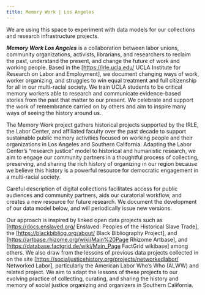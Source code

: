 ```yaml
---
title: Memory Work | Los Angeles
---
```


We are using this space to experiment with data models for our collections and research infrastructure projects.

***Memory Work Los Angeles*** is a collaboration between labor unions, community organizations, activists, librarians, and researchers to reclaim the past, understand the present, and change the future of work and working people. Based in the [https://irle.ucla.edu/ UCLA Institute for Research on Labor and Employment], we document changing ways of work, worker organizing, and struggles to win equal treatment and full citizenship for all in our multi-racial society. We train UCLA students to be critical memory workers able to research and communicate evidence-based stories from the past that matter to our present. We celebrate and support the work of remembrance carried on by others and aim to inspire many ways of seeing the history around us. 

The Memory Work project gathers historical projects supported by the IRLE, the Labor Center, and affiliated faculty over the past decade to support sustainable public memory activities focused on working people and their organizations in Los Angeles and Southern California. Adapting the Labor Center’s “research justice” model to historical and humanistic research, we aim to engage our community partners in a thoughtful process of collecting, preserving, and sharing the rich history of organizing in our region because we believe this history is a powerful resource for democratic engagement in a multi-racial society.  

Careful description of digital collections facilitates access for public audiences and community partners, aids our curatorial workflow, and creates a new resource for future research. We document the development of our data model below, and will periodically issue new versions. 

Our approach is inspired by linked open data projects such as [https://docs.enslaved.org/ Enslaved: Peoples of the Historical Slave Trade], the [https://blackbibliog.org/about/ Black Bibliography Project], and [https://artbase.rhizome.org/wiki/Main%20Page Rhizome Artbase], and [https://database.factgrid.de/wiki/Main_Page FactGrid wikibase] among others. We also draw from the lessons of previous data projects collected in on the site [https://socialjusticehistory.org/projects/networkedlabor/ Networked Labor], particularly the American Labor Who’s Who (ALWW) and related project. We aim to adapt the lessons of these projects to our evolving practice of collecting, curating, and sharing the history and memory of social justice organizing and organizers in Southern California.
